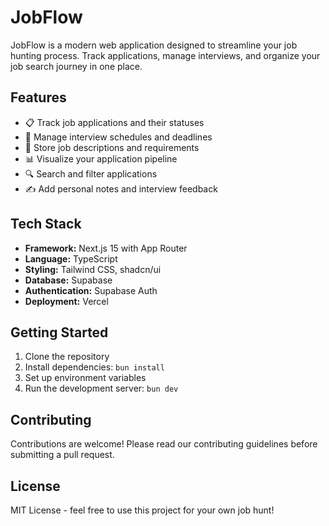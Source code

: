 # JobFlow

JobFlow is a modern web application designed to streamline your job hunting process. Track applications, manage interviews, and organize your job search journey in one place.

## Features

- 📋 Track job applications and their statuses
- 📅 Manage interview schedules and deadlines
- 📝 Store job descriptions and requirements
- 📊 Visualize your application pipeline
- 🔍 Search and filter applications
- ✍️ Add personal notes and interview feedback

## Tech Stack

- **Framework:** Next.js 15 with App Router
- **Language:** TypeScript
- **Styling:** Tailwind CSS, shadcn/ui
- **Database:** Supabase
- **Authentication:** Supabase Auth
- **Deployment:** Vercel

## Getting Started

1. Clone the repository
2. Install dependencies: `bun install`
3. Set up environment variables
4. Run the development server: `bun dev`

## Contributing

Contributions are welcome! Please read our contributing guidelines before submitting a pull request.

## License

MIT License - feel free to use this project for your own job hunt!
